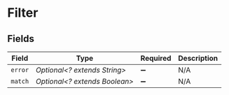 # Filter


## Fields

| Field                         | Type                          | Required                      | Description                   |
| ----------------------------- | ----------------------------- | ----------------------------- | ----------------------------- |
| `error`                       | *Optional<? extends String>*  | :heavy_minus_sign:            | N/A                           |
| `match`                       | *Optional<? extends Boolean>* | :heavy_minus_sign:            | N/A                           |